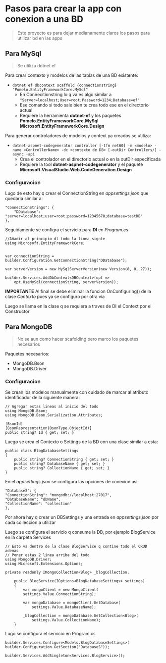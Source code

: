 # Pasos para crear la app con conexion a una BD
> Este proyecto es para dejar medianamente claros los pasos para utilizar bd en las apps

## Para MySql

> Se utiliza dotnet ef 

Para crear contexto y modelos de las tablas de una BD existente:
- `dotnet ef dbcontext scaffold {connectionstring} "Pomelo.EntityFrameworkCore.MySql"`
  - En Connecitionstring lo q va es algo similar a `"Server=localhost;User=root;Password=1234;Database=ef"`
  - Ese comando si todo sale bien te crea todo ese en el directorio actual
  - Requiere la herramienta **dotnet-ef** y los paquetes **Pomelo.EntityFrameworkCore.MySql** **Microsoft.EntityFrameworkCore.Design**


Para generar controladores de modelos y context ya creados se utiliza:
- `dotnet-aspnet-codegenerator controller [-tfm net60] -m <modelo> -name <ControllerName> -dc <contexto de DB> [-outDir Controllers/] -async -api `
  - Crea el controlador en el directorio actual o en la outDir especificada
  - Requiere la tool **dotnet-aspnet-codegenerator** y el paquete **Microsoft.VisualStudio.Web.CodeGeneration.Design**

### Configuracion
Lugo de esto hay q crear el ConnectionString en *appsettings.json* que quedaria similar a:

    "ConnectionStrings": {
        "DDatabase": "server=localhost;user=root;password=12345678;database=testDB"
    },

Seguidamente se configra el servicio para **DI** en *Program.cs*

    //Añadir al principio dl todo la linea signte
    using Microsoft.EntityFrameworkCore;


    var connectionString = builder.Configuration.GetConnectionString("DDatabase");

    var serverVersion = new MySqlServerVersion(new Version(8, 0, 27));

    builder.Services.AddDbContext<DBContext>(opt =>
        opt.UseMySql(connectionString, serverVersion));

**IMPORTANTE** Al final se debe eliminar la funcion OnConfiguring() de la clase *Contexto* pues ya se configuro por otra via

Luego se llama en la clase q se requiera a traves de DI el Context por el Constructor

## Para MongoDB

> No se aun como hacer scafolding pero marco los paquetes necesarios

Paquetes necesarios:
- MongoDB.Bson
- MongoDB.Driver

### Configuracion
Se crean los modelos manualmente con cuidado de marcar al atributo identificador de la siguiente manera:

    // Agregar estas lineas al inicio del todo
    using MongoDB.Bson;
    using MongoDB.Bson.Serialization.Attributes;
    
    [BsonId]
    [BsonRepresentation(BsonType.ObjectId)]
    public string? Id { get; set; }

Luego se crea el Contexto o Settings de la BD con una clase similar a esta:

    public class BlogDatabaseSettings
    {
        public string? ConnectionString { get; set; }
        public string? DatabaseName { get; set; }
        public string? CollectionName { get; set; }
    }
    
En el *appsettings.json* se configura las opciones de conexion asi:

    "DatabaseS": {
    "ConnectionString": "mongodb://localhost:27017",
    "DatabaseName": "dbName",
    "CollectionName": "collection"
    },

Por ahora hay q crear un DBSettings y una entrada en *appsettings.json* por cada colleccion a utilizar

Luego se configura el servicio q consume la DB, por ejemplo BlogService en la carpeta Services

    // Esto va dentro de la clase BlogService q contine todo el CRUD ademas
    // Poner estas 2 linea arriba del todo
    using MongoDB.Driver;
    using Microsoft.Extensions.Options;
    
    private readonly IMongoCollection<Blog> _blogCollection;

        public BlogService(IOptions<BlogDatabaseSettings> settings)
        {
            var mongoClient = new MongoClient(
            settings.Value.ConnectionString);

            var mongoDatabase = mongoClient.GetDatabase(
                settings.Value.DatabaseName);

            _blogCollection = mongoDatabase.GetCollection<Blog>(
                settings.Value.CollectionName);
        }

Lugo se configura el servicio en Program.cs

    builder.Services.Configure<Models.BlogDatabaseSettings>(
    builder.Configuration.GetSection("DatabaseS"));

    builder.Services.AddSingleton<Services.BlogService>();